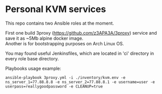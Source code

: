 Personal KVM services
=====================

This repo contains two Ansible roles at the moment.

First one build 3proxy (https://github.com/z3APA3A/3proxy) service and save it as ~5Mb alpine docker image.  
Another is for bootstrapping purposes on Arch Linux OS.

You may found useful Jenkinsfiles, which are located in 'ci' directory in every role base directory.  

Playbooks usage example:  

    ansible-playbook 3proxy.yml -i ./inventory/kvm.env -e ns_server_1=77.88.8.8 -e ns_server_2=77.88.8.1 -e username=user -e userpass=reallygoodpassword -e CLEANUP=true
